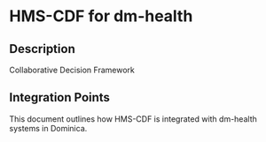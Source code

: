 # HMS-CDF for dm-health

## Description

Collaborative Decision Framework

## Integration Points

This document outlines how HMS-CDF is integrated with dm-health systems in Dominica.
